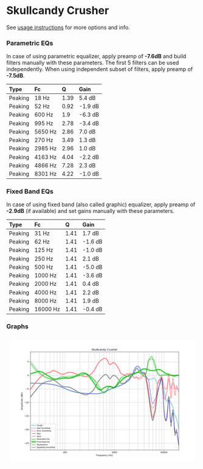 # Skullcandy Crusher
See [usage instructions](https://github.com/jaakkopasanen/AutoEq#usage) for more options and info.

### Parametric EQs
In case of using parametric equalizer, apply preamp of **-7.6dB** and build filters manually
with these parameters. The first 5 filters can be used independently.
When using independent subset of filters, apply preamp of **-7.5dB**.

| Type    | Fc      |    Q | Gain    |
|:--------|:--------|:-----|:--------|
| Peaking | 18 Hz   | 1.39 | 5.4 dB  |
| Peaking | 52 Hz   | 0.92 | -1.9 dB |
| Peaking | 600 Hz  | 1.9  | -6.3 dB |
| Peaking | 995 Hz  | 2.78 | -3.4 dB |
| Peaking | 5650 Hz | 2.86 | 7.0 dB  |
| Peaking | 270 Hz  | 3.49 | 1.3 dB  |
| Peaking | 2985 Hz | 2.96 | 1.0 dB  |
| Peaking | 4163 Hz | 4.04 | -2.2 dB |
| Peaking | 4866 Hz | 7.28 | 2.3 dB  |
| Peaking | 8301 Hz | 4.22 | -1.0 dB |

### Fixed Band EQs
In case of using fixed band (also called graphic) equalizer, apply preamp of **-2.9dB**
(if available) and set gains manually with these parameters.

| Type    | Fc       |    Q | Gain    |
|:--------|:---------|:-----|:--------|
| Peaking | 31 Hz    | 1.41 | 1.7 dB  |
| Peaking | 62 Hz    | 1.41 | -1.6 dB |
| Peaking | 125 Hz   | 1.41 | -1.0 dB |
| Peaking | 250 Hz   | 1.41 | 2.1 dB  |
| Peaking | 500 Hz   | 1.41 | -5.0 dB |
| Peaking | 1000 Hz  | 1.41 | -3.6 dB |
| Peaking | 2000 Hz  | 1.41 | 0.4 dB  |
| Peaking | 4000 Hz  | 1.41 | 2.2 dB  |
| Peaking | 8000 Hz  | 1.41 | 1.9 dB  |
| Peaking | 16000 Hz | 1.41 | -0.4 dB |

### Graphs
![](./Skullcandy%20Crusher.png)